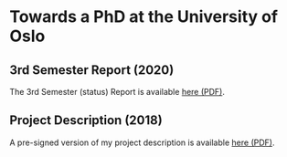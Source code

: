 # Towards a PhD at the University of Oslo

## 3rd Semester Report (2020)

The 3rd Semester (status) Report is available [here
(PDF)](https://github.com/oleks/phd/releases/download/3rd-semester-report/oleks-3rd-semester-report.pdf).

## Project Description (2018)

A pre-signed version of my project description is available [here
(PDF)](https://github.com/oleks/phd/releases/download/pre-signed-project-description/oleks-phd-project-description.pdf).
